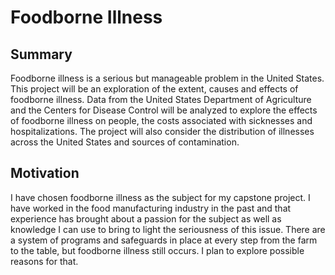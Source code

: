 # Foodborne Illness

## Summary
Foodborne illness is a serious but manageable problem in the United States.
This project will be an exploration of the extent, causes and effects of
foodborne illness. Data from the United States Department of Agriculture and
the Centers for Disease Control will be analyzed to explore the effects of
foodborne illness on people, the costs associated with sicknesses and
hospitalizations. The project will also consider the distribution of illnesses
across the United States and sources of contamination.

## Motivation
I have chosen foodborne illness as the subject for my capstone project. I have
worked in the food manufacturing industry in the past and that experience has
brought about a passion for the subject as well as knowledge I can use to bring
to light the seriousness of this issue. There are a system of programs and
safeguards in place at every step from the farm to the table, but foodborne
illness still occurs. I plan to explore possible reasons for that.
